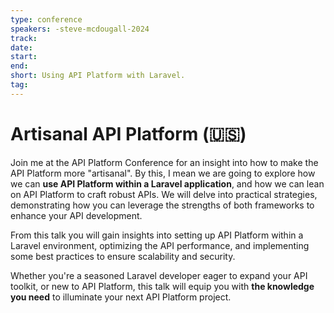 ```yaml
---
type: conference
speakers: -steve-mcdougall-2024 
track: 
date: 
start: 
end: 
short: Using API Platform with Laravel. 
tag: 
---
```


# Artisanal API Platform (🇺🇸) 

Join me at the API Platform Conference for an insight into how to make the API Platform more "artisanal". By this, I mean we are going to explore how we can **use API Platform within a Laravel application**, and how we can lean on API Platform to craft robust APIs. We will delve into practical strategies, demonstrating how you can leverage the strengths of both frameworks to enhance your API development. 

From this talk you will gain insights into setting up API Platform within a Laravel environment, optimizing the API performance, and implementing some best practices to ensure scalability and security. 

Whether you're a seasoned Laravel developer eager to expand your API toolkit, or new to API Platform, this talk will equip you with **the knowledge you need** to illuminate your next API Platform project.
